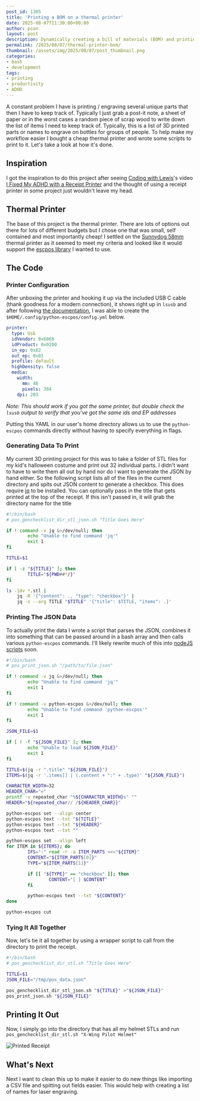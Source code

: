 ```yaml
---
post_id: 1305
title: 'Printing a BOM on a thermal printer'
date: 2025-08-07T11:30:00+00:00
author: pcon
layout: post
description: Dynamically creating a bill of materials (BOM) and printing it out on a thermal printer.
permalink: /2025/08/07/thermal-printer-bom/
thumbnail: /assets/img/2025/08/07/post_thumbnail.png
categories:
- bash
- development
tags:
- printing
- productivity
- ADHD
---
```


A constant problem I have is printing / engraving several unique parts that then I have to keep track of.  Typically I just grab a post-it note, a sheet of paper or in the worst cases a random piece of scrap wood to write down the list of items I need to keep track of.  Typically, this is a list of 3D printed parts or names to engrave on bottles for groups of people.  To help make my workflow easier I bought a cheap thermal printer and wrote some scripts to print to it.  Let's take a look at how it's done.

<!--more-->

## Inspiration

I got the inspiration to do this project after seeing [Coding with Lewis](https://www.youtube.com/@CodingWithLewis)'s video [I Fixed My ADHD with a Receipt Printer](https://www.youtube.com/watch?v=xg45b8UXoZI) and the thought of using a receipt printer in some project just wouldn't leave my head.

## Thermal Printer

The base of this project is the thermal printer.  There are lots of options out there for lots of different budgets but I chose one that was small, self contained and most importantly cheap!  I settled on the [Sunnydog 58mm](https://www.amazon.com/dp/B0CL481GS1) thermal printer as it seemed to meet my criteria and looked like it would support the [escpos library](https://github.com/python-escpos/python-escpos) I wanted to use.

## The Code

### Printer Configuration

After unboxing the printer and hooking it up via the included USB C cable (thank goodness for a modern connection), it shows right up in `lsusb` and after following [the documentation](https://python-escpos.readthedocs.io/en/latest/user/usage.html), I was able to create the `$HOME/.config/python-escpos/config.yml` below.

```yaml
printer:
  type: Usb
  idVendor: 0x6868
  idProduct: 0x0200
  in_ep: 0x82
  out_ep: 0x01
  profile: default
  highDensity: false
  media:
    width:
      mm: 48
      pixels: 384
    dpi: 203
```

_Note: This should work if you got the same printer, but double check the `lsusb` output to verify that you've got the same ids and EP addresses_

Putting this YAML in our user's home directory allows us to use the `python-escpos` commands directly without having to specify everything in flags.

### Generating Data To Print

My current 3D printing project for this was to take a folder of STL files for my kid's halloween costume and print out 32 individual parts.  I didn't want to have to write them all out by hand nor do I want to generate the JSON by hand either.  So the following script lists all of the files in the current directory and spits out JSON content to generate a checkbox.  This does require [jq](https://jqlang.org/download/) to be installed.  You can optionally pass in the title that gets printed at the top of the receipt.  If this isn't passed in, it will grab the directory name for the title

```bash
#!/bin/bash
# pos_genchecklist_dir_stl_json.sh "Title Goes Here"

if ! command -v jq &>/dev/null; then
        echo "Unable to find command 'jq'"
        exit 1
fi

TITLE=$1

if [ -z "${TITLE}" ]; then
        TITLE="${PWD##*/}"
fi

ls -1dv *.stl |
    jq -R '{"content": ., "type": "checkbox"}' |
    jq -s --arg TITLE "$TITLE" '{"title": $TITLE, "items": .}'
```

### Printing The JSON Data

To actually print the data I wrote a script that parses the JSON, combines it into something that can be passed around in a bash array and then calls various `python-escpos` commands.  I'll likely rewrite much of this into [nodeJS scripts](https://github.com/lsongdev/node-escpos) soon.

```bash
#!/bin/bash
# pos_print_json.sh "/path/to/file.json"

if ! command -v jq &>/dev/null; then
        echo "Unable to find command 'jq'"
        exit 1
fi

if ! command -v python-escpos &>/dev/null; then
        echo "Unable to find command 'python-escpos'"
        exit 1
fi

JSON_FILE=$1

if [ ! -f "${JSON_FILE}" ]; then
        echo "Unable to load ${JSON_FILE}"
        exit 1
fi

TITLE=$(jq -r ".title" "${JSON_FILE}")
ITEMS=$(jq -r '.items[] | (.content + ":" + .type)' "${JSON_FILE}")

CHARACTER_WIDTH=32
HEADER_CHAR="="
printf -v repeated_char "%${CHARACTER_WIDTH}s" ""
HEADER="${repeated_char// /${HEADER_CHAR}}"

python-escpos set --align center
python-escpos text --txt "${TITLE}"
python-escpos text --txt "${HEADER}"
python-escpos text --txt ""

python-escpos set --align left
for ITEM in ${ITEMS}; do
        IFS=":" read -r -a ITEM_PARTS <<<"${ITEM}"
        CONTENT="${ITEM_PARTS[0]}"
        TYPE="${ITEM_PARTS[1]}"

        if [[ "${TYPE}" == "checkbox" ]]; then
                CONTENT="[ ] $CONTENT"
        fi

        python-escpos text --txt "${CONTENT}"
done

python-escpos cut
```

### Tying It All Together

Now, let's tie it all together by using a wrapper script to call from the directory to print the receipt.

```bash
#!/bin/bash
# pos_genchecklist_dir_stl.sh "Title Goes Here"

TITLE=$1
JSON_FILE="/tmp/pos_data.json"

pos_genchecklist_dir_stl_json.sh "${TITLE}" >"${JSON_FILE}"
pos_print_json.sh "${JSON_FILE}"
```

## Printing It Out

Now, I simply go into the directory that has all my helmet STLs and run `pos_genchecklist_dir_stl.sh "X-Wing Pilot Helmet"`

![Printed Receipt](/assets/img/2025/08/07/printed_receipt.jpg)

## What's Next

Next I want to clean this up to make it easier to do new things like importing a CSV file and spitting out fields easier.  This would help with creating a list of names for laser engraving.
